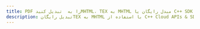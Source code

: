 ---title: PDF را به  تبدیل کنیدMHTML، TEX به MHTML مبدل رایگان یا C++ SDKdescription: تبدیل رایگانTEX به MHTML با استفاده از C++ Cloud APIs & SDK همچنین اسناد PDF را در Cloud ایجاد، ویرایش و رندر کنید.---